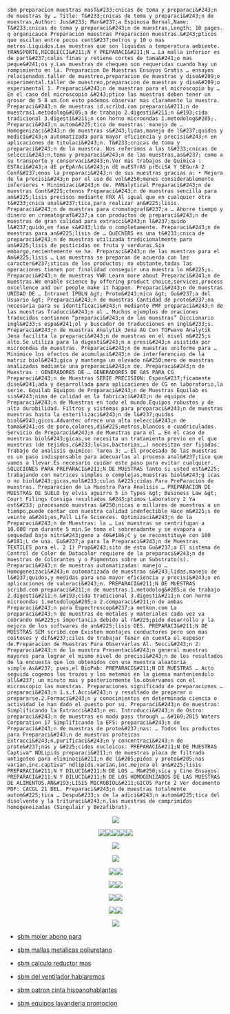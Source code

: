 
```
sbm preparacion muestras masT&#233;cnicas de toma y preparaci&#243;n de muestras by … Title: T&#233;cnicas de toma y preparaci&#243;n de muestras,Author: Jos&#233; Mar&#237;a Espinosa Bernal,Name: T&#233;cnicas de toma y preparaci&#243;n de muestras,Length: 10 pages. q organicauce Preparacion muestras Preparacion muestras.&#243;pticos que oscilan entre pocos cent&#237;metros y 10 o mas metros.Liquidos.Las muestras que son liquidas a temperatura ambiente. tRANSPORTE,RECOLECCI&#211;N Y PREPARACI&#211;N … La malla inferior es de part&#237;culas finas y retiene cortes de tama&#241;o mas peque&#241;os y.Las muestras de chequeo son requeridas cuando hay un rompimiento en la. Preparacion De Muestras Ensayos Gratis … ensayos relacionados.taller de muestreo,preparacion de muestras y dise&#209;o experimental.taller de muestreo,preparacion de muestras y dise&#209;o experimental 1. Preparaci&#243;n de muestras para el microscopio by … En el caso del microscopio &#243;ptico las muestras deben tener un grosor de 5 8 um.Con esto podemos observar mas claramente la muestra. Preparaci&#243;n de muestras id.scribd.com preparaci&#211;n de muestras1.metodolog&#205;a de trabajo 2.digesti&#211;n &#193;cida tradicional 3.digesti&#211;n con horno microondas 1.metodolog&#205;. Preparaci&#243;n autom&#225;tica de muestras: manejo de … Homogenizaci&#243;n de muestras s&#243;lidas,manejo de l&#237;quidos y medici&#243;n automatizada para mayor eficiencia y precisi&#243;n en aplicaciones de titulaci&#243;n. T&#233;cnicas de toma y preparaci&#243;n de la muestra. Nos referimos a las t&#233;cnicas de selecci&#243;n,toma y preparaci&#243;n de las muestras,as&#237; como a su transporte y conservaci&#243;n.Ver mas trabajos de Quimica : ESTAci&#243;n dE prEpArAci&#243;n dE muESTrAS prEciSA Y SEGurA 2 Conf&#237;enos la preparaci&#243;n de sus muestras gracias a: • Mejora de la precisi&#243;n por el uso de vol&#250;menes considerablemente inferiores • Minimizaci&#243;n de. PANalytical Preparaci&#243;n de muestras Cont&#225;ctenos Preparaci&#243;n de muestras sencilla para an&#225;lisis precisos mediante FRX Al igual que en cualquier otra t&#233;cnica anal&#237;tica,para realizar an&#225;lisis. Preparaci&#243;n de muestras para cromatograf&#237;a … Ahorre tiempo y dinero en cromatograf&#237;a con productos de preparaci&#243;n de muestras de gran calidad para extracci&#243;n l&#237;quido l&#237;quido,en fase s&#243;lida o completamente. Preparaci&#243;n de muestras para an&#225;lisis de … QuEChERS es una t&#233;cnica de preparaci&#243;n de muestras utilizada tradicionalmente para an&#225;lisis de pesticidas en fruta y verduras.Sin embargo,recientemente se ha. Preparaci&#243;n de las muestras para el An&#225;lisis … Las muestras se preparan de acuerdo con las caracter&#237;sticas de los productos; no obstante,todas las operaciones tienen por finalidad conseguir una muestra lo m&#225;s. Preparaci&#243;n de muestras VWR Learn more about Preparaci&#243;n de muestras.We enable science by offering product choice,services,process excellence and our people make it happen. Preparaci&#243;n de muestras UNIDAD DE … Intranet IPBLN &gt; Prote&#243;mica &gt; Gu&#237;a del Usuario &gt; Preparaci&#243;n de muestras Cantidad de prote&#237;na necesaria para su identificaci&#243;n mediante PMF preparaci&#243;n de las muestras Traducci&#243;n al … Muchos ejemplos de oraciones traducidas contienen “preparaci&#243;n de las muestras” Diccionario ingl&#233;s espa&#241;ol y buscador de traducciones en ingl&#233;s. Preparaci&#243;n de muestras Analytik Jena AG Con TOPwave Analytik Jena facilita la preparaci&#243;n de muestras en el nivel m&#225;s alto.Se utiliza para la digesti&#243;n a presi&#243;n asistida por microondas de muestras. Preparaci&#243;n de muestras uniforme para … Minimice los efectos de acumulaci&#243;n de interferencias de la matriz biol&#243;gica y mantenga un elevado n&#250;mero de muestras analizadas mediante una preparaci&#243;n de. Preparaci&#243;n de Muestras : GENERADORES DE … GENERADORES DE GAS PARA CG Preparaci&#243;n de Muestras SERIE PRECISION: Espec&#237;ficamente dise&#241;ada y desarrollada para aplicaciones de CG en laboratorio,la serie. Equilab Equipos de Preparaci&#243;n de Muestras Equilab es sin&#243;nimo de calidad en la fabricaci&#243;n de equipos de Preparaci&#243;n de Muestras en todo el mundo.Equipos robustos y de alta durabilidad. Filtros y sistemas para preparaci&#243;n de muestras muestras hasta la esterilizaci&#243;n de l&#237;quidos biol&#243;gicos.Advantec ofrece una alta selecci&#243;n de tama&#241;os de poro,colores,di&#225;metros,blancos o cuadriculados. Servicio de Preparaci&#243;n de Muestras para el … En el caso de muestras biol&#243;gicas,se necesita un tratamiento previo en el que muestras (de tejidos,c&#233;lulas,bacterias,…) necesitan ser fijadas. Trabajo de analisis quimico: Tarea 3: … El procesado de las muestras es un paso indispensable para adecuarlas al proceso anal&#237;tico que vamos a llevar.Es necesario cuidar este paso para evitar cualquier. SOLUCIONES PARA PREPARACI&#211;N DE MUESTRAS Tanto si usted est&#225; trabajando con matrices simples o complejas,muestras biol&#243;g icas o no biol&#243;gicas,mol&#233;culas &#225;cidas.Para PreParacion de muestras. Preparacion de La Muestra Para Analisis … PREPARACION DE MUESTRAS DE SUELO by elvis aguirre 5 in Types &gt; Business Law &gt; Court Filings Consiga resultados &#243;ptimos Laboratory 2 Ya est&#233; procesando muestras &#250;nicas o millares de muestras a un tiempo,puede contar con nuestra calidad indefectible Hace m&#225;s de veinte a&#241;os,Pall Life Sciences. Optimizaci&#243;n de la Preparaci&#243;n de Muestras: la … Las muestras se centrifugan a 10.000 rpm durante 5 min.Se toma el sobrenadante y se evapora a sequedad bajo nitr&#243;geno a 40&#186;C y se reconstituye con 100 &#181;L de una. Gu&#237;a para la Preparaci&#243;n de Muestras TEXTILES para el. 2 1) Prop&#243;sito de esta Gu&#237;a El sistema de Control de Color de Datacolor requiere de la preparaci&#243;n de muestras de Colorantes y o Pigmentos sobre un Substrato(s). Preparaci&#243;n de muestras automatizadas: manejo … Homogeneizaci&#243;n automatizada de muestras s&#243;lidas,manejo de l&#237;quidos,y medidas para una mayor eficiencia y precisi&#243;n en aplicaciones de valoraci&#243;n. PREPARACI&#211;N DE MUESTRAS scribd.com preparaci&#211;n de muestras.1.metodolog&#205;a de trabajo 2.digesti&#211;n &#193;cida tradicional 3.digesti&#211;n con horno microondas 1.metodolog&#205;a 2.comparaci&#211;n de ambas Preparaci&#243;n para Espectroscop&#237;a metkon.com La preparaci&#243;n de muestras de metales y materiales cada vez va cobrando m&#225;s importancia debido al r&#225;pido desarrollo y la mejora de los softwares de an&#225;lisis OES. PREPARACI&#211;N DE MUESTRAS SEM scribd.com Existen montajes conductores pero son mas costosos y dif&#237;ciles de trabajar Tener en cuenta el espesor de.Preparacion de Muestras Para Observarlas Al. Secci&#243;n 2: Preparaci&#243;n de la muestra Presentaci&#243;n general muestras mayores para lograr el mismo nivel de precisi&#243;n de los resultados de la encuesta que los obtenidos con una muestra aleatoria simple.As&#237; pues,el BioPab: PREPARACI&#211;N DE MUESTRAS … Acto seguido cogemos los trozos y los metemos en la giemsa manteniendolo all&#237; un minuto mas y posteriormente lo.observamos con el microscopio las muestras. Preparaciones significado de preparaciones … preparaci&#243;n 1.s.f.Acci&#243;n y resultado de preparar o prepararse.2.Formaci&#243;n y conocimientos en determinada ciencia o actividad le han dado el puesto por su. Preparaci&#243;n de muestras: Simplificando la Extracci&#243;n en. Introducci&#243;n de Ostro: preparaci&#243;n de muestras en modo pass through … &#169;2015 Waters Corporation 17 Simplificando la EFS: preparaci&#243;n de Preparaci&#243;n de muestras de prote&#237;nas: … Todos los productos para Preparaci&#243;n de muestras proteicas Extracci&#243;n,purificaci&#243;n y concentraci&#243;n de prote&#237;nas y &#225;cidos nucleicos: PREPARACI&#211;N DE MUESTRAS Captiva™ NDLipids preparaci&#211;n de muestras placa de filtrado antigoteo para eliminaci&#211;n de l&#205;pidos y prote&#205;nas varian,inc.captiva™ ndlipids.varian,inc.mejora el an&#225;lisis PREPARACI&#211;N Y DILUCI&#211;N DE LOS … M&#250;sica y Cine Ensayos: PREPARACI&#211;N Y DILUCI&#211;N DE LOS HOMOGENIZADOS DE LAS MUESTRAS DE ALIMENTOS.AN&#193;LISIS MICROBIOL&#211;GICOS Parte 2 Ver documento PDF: CACGL 21 DEL. Preparaci&#243;n de muestras totalmente autom&#225;tica … Despu&#233;s de la adici&#243;n autom&#225;tica del disolvente y la trituraci&#243;n,las muestras de comprimidos homogeneizadas (Singulair y Bezafibrat). 
```

<div align="center">

<a href="https://es-crusher.shibang-china.com/github&k=sbm+preparacion+muestras+mas"><img src="https://static.shibang-china.com/es/crusher/logo.jpg"></a>

<a href="https://es-crusher.shibang-china.com/github&k=sbm+preparacion+muestras+mas"><img src="https://static.shibang-china.com/es/crusher/index.jpg"></a><a href="https://es-crusher.shibang-china.com/material.htmlgithub&k=sbm+preparacion+muestras+mas"><img src="https://static.shibang-china.com/es/crusher/material.jpg"></a><a href="https://es-crusher.shibang-china.com/application.htmlgithub&k=sbm+preparacion+muestras+mas"><img src="https://static.shibang-china.com/es/crusher/application.jpg"></a><a href="https://es-crusher.shibang-china.com/aboutus.htmlgithub&k=sbm+preparacion+muestras+mas"><img src="https://static.shibang-china.com/es/crusher/aboutus.jpg"></a><a href="https://es-crusher.shibang-china.com/contact.htmlgithub&k=sbm+preparacion+muestras+mas"><img src="https://static.shibang-china.com/es/crusher/contact.jpg"></a>

<a href="https://es-crusher.shibang-china.com/github&k=sbm+preparacion+muestras+mas"><img src="https://static.shibang-china.com/es/crusher/banner.jpg"></a>

<a href="https://swt.shibang-china.com/github&k=sbm+preparacion+muestras+mas"><img src="https://static.shibang-china.com/es/crusher/text.jpg"></a>

<a href="https://swt.shibang-china.com/github&k=sbm+preparacion+muestras+mas"><img src="https://static.shibang-china.com/es/crusher/chat.jpg"></a><a href="https://es-crusher.shibang-china.com/contact.htmlgithub&k=sbm+preparacion+muestras+mas"><img src="https://static.shibang-china.com/es/crusher/message.jpg"></a>

<a href="https://es-crusher.shibang-china.com/products/pe.htmlgithub&k=sbm+preparacion+muestras+mas"><img src="https://static.shibang-china.com/es/crusher/pe.jpg"></a><a href="https://es-crusher.shibang-china.com/products/pf.htmlgithub&k=sbm+preparacion+muestras+mas"><img src="https://static.shibang-china.com/es/crusher/pf.jpg"></a>

<a href="https://es-crusher.shibang-china.com/products/hpt.htmlgithub&k=sbm+preparacion+muestras+mas"><img src="https://static.shibang-china.com/es/crusher/hpt.jpg"></a><a href="https://es-crusher.shibang-china.com/products/vsi.htmlgithub&k=sbm+preparacion+muestras+mas"><img src="https://static.shibang-china.com/es/crusher/vsi.jpg"></a>

<a href="https://es-crusher.shibang-china.com/products/klv.htmlgithub&k=sbm+preparacion+muestras+mas"><img src="https://static.shibang-china.com/es/crusher/klv.jpg"></a><a href="https://es-crusher.shibang-china.com/products/portable.htmlgithub&k=sbm+preparacion+muestras+mas"><img src="https://static.shibang-china.com/es/crusher/portable.jpg"></a>

<a href="https://swt.shibang-china.com/github&k=sbm+preparacion+muestras+mas"><img src="https://static.shibang-china.com/es/crusher/case.jpg"></a>

</div>


* [sbm moler abono para](sbm%20moler%20abono%20para.md)

* [sbm mallas metalicas poliuretano](sbm%20mallas%20metalicas%20poliuretano.md)

* [sbm calculo reductor mas](sbm%20calculo%20reductor%20mas.md)

* [sbm del ventilador hablaremos](sbm%20del%20ventilador%20hablaremos.md)

* [sbm patron cinta hispanohablantes](sbm%20patron%20cinta%20hispanohablantes.md)

* [sbm equipos lavanderia promocion](sbm%20equipos%20lavanderia%20promocion.md)